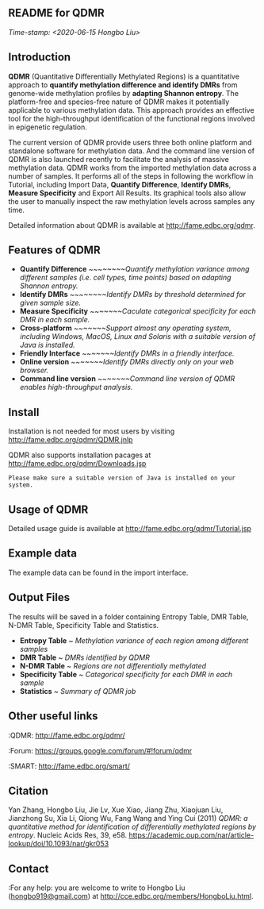 README for QDMR
----------------
*Time-stamp: <2020-06-15 Hongbo Liu>*

Introduction
------------
**QDMR** (Quantitative Differentially Methylated Regions) is a quantitative approach to **quantify methylation difference and identify DMRs** from genome-wide methylation profiles by **adapting Shannon entropy**. The platform-free and species-free nature of QDMR makes it potentially applicable to various methylation data. This approach provides an effective tool for the high-throughput identification of the functional regions involved in epigenetic regulation.

The current version of QDMR provide users three both online platform and standalone software for methylation data. And the command line version of QDMR is also launched recently to facilitate the analysis of massive methylation data.
QDMR works from the imported methylation data across a number of samples. It performs all of the steps in following the workflow in Tutorial, including Import Data, **Quantify Difference**, **Identify DMRs**, **Measure Specificity** and Export All Results. Its graphical tools also allow the user to manually inspect the raw methylation levels across samples any time.

Detailed information about QDMR is available at http://fame.edbc.org/qdmr.


Features of QDMR
----------------------
- **Quantify Difference** *~~~~~~~~Quantify methylation variance among different samples (i.e. cell types, time points) based on adapting Shannon entropy.*
- **Identify DMRs** *~~~~~~~~Identify DMRs by threshold determined for given sample size.*
- **Measure Specificity** *~~~~~~~Caculate categorical specificity for each DMR in each sample.*
- **Cross-platform** *~~~~~~~Support almost any operating system, including Windows, MacOS, Linux and Solaris with a suitable version of Java is installed.*
- **Friendly Interface** *~~~~~~~Identify DMRs in a friendly interface.*
- **Online version** *~~~~~~~Identify DMRs directly only on your web browser.*
- **Command line version** *~~~~~~~Command line version of QDMR enables high-throughput analysis.*

Install
-------
Installation is not needed for most users by visiting http://fame.edbc.org/qdmr/QDMR.jnlp

QDMR also supports installation pacages at http://fame.edbc.org/qdmr/Downloads.jsp

`Please make sure a suitable version of Java is installed on your system.`

Usage of QDMR
---------------
Detailed usage guide is available at http://fame.edbc.org/qdmr/Tutorial.jsp

Example data
-------
The example data can be found in the import interface.


Output Files
------------
The results will be saved in a folder containing Entropy Table, DMR Table, N-DMR Table, Specificity Table and Statistics.
- **Entropy Table** ~ *Methylation variance of each region among different samples*
- **DMR Table** ~ *DMRs identified by QDMR*
- **N-DMR Table** ~ *Regions are not differentially methylated*
- **Specificity Table** ~ *Categorical specificity for each DMR in each sample*
- **Statistics** ~ *Summary of QDMR job*

Other useful links
------------------
:QDMR:  http://fame.edbc.org/qdmr/

:Forum: https://groups.google.com/forum/#!forum/qdmr

:SMART: http://fame.edbc.org/smart/


Citation
--------
Yan Zhang, Hongbo Liu, Jie Lv, Xue Xiao, Jiang Zhu, Xiaojuan Liu, Jianzhong Su, Xia Li, Qiong Wu, Fang Wang and Ying Cui (2011) *QDMR: a quantitative method for identification of differentially methylated regions by entropy*. Nucleic Acids Res, 39, e58. https://academic.oup.com/nar/article-lookup/doi/10.1093/nar/gkr053

Contact
-------
:For any help:  you are welcome to write to Hongbo Liu (hongbo919@gmail.com) at http://cce.edbc.org/members/HongboLiu.html.

